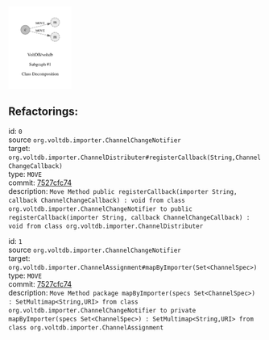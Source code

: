 <img src=subgraph_atomic_1.svg width=25%>

## Refactorings:

id: `0`\
source `org.voltdb.importer.ChannelChangeNotifier`\
target: `org.voltdb.importer.ChannelDistributer#registerCallback(String,ChannelChangeCallback)`\
type: `MOVE`\
commit: [7527cfc74](https://github.com/VoltDB/voltdb/commit/7527cfc746dc20ddb78002c7b3a65d55026a334e)\
description: `Move Method public registerCallback(importer String, callback ChannelChangeCallback) : void from class org.voltdb.importer.ChannelChangeNotifier to public registerCallback(importer String, callback ChannelChangeCallback) : void from class org.voltdb.importer.ChannelDistributer`

id: `1`\
source `org.voltdb.importer.ChannelChangeNotifier`\
target: `org.voltdb.importer.ChannelAssignment#mapByImporter(Set<ChannelSpec>)`\
type: `MOVE`\
commit: [7527cfc74](https://github.com/VoltDB/voltdb/commit/7527cfc746dc20ddb78002c7b3a65d55026a334e)\
description: `Move Method package mapByImporter(specs Set<ChannelSpec>) : SetMultimap<String,URI> from class org.voltdb.importer.ChannelChangeNotifier to private mapByImporter(specs Set<ChannelSpec>) : SetMultimap<String,URI> from class org.voltdb.importer.ChannelAssignment`

